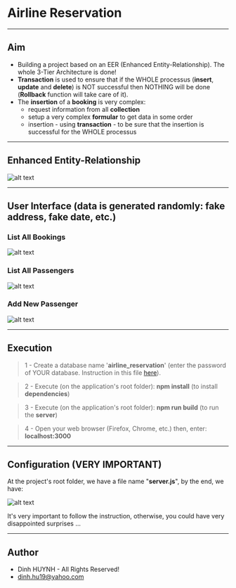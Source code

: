 # Airline Reservation

---

## Aim
* Building a project based on an EER (Enhanced Entity-Relationship). The whole 3-Tier Architecture is done!
* **Transaction** is used to ensure that if the WHOLE processus (**insert**, **update** and **delete**) is NOT successful then NOTHING will be done (**Rollback** function will take care of it).
* The **insertion** of a **booking** is very complex:
   - request information from all **collection**
   - setup a very complex **formular** to get data in some order
   - insertion - using **transaction** - to be sure that the insertion is successful for the WHOLE processus

---------------

## Enhanced Entity-Relationship

![alt text](assets/img/airlinebooking.jpg)

---------------

## User Interface (data is generated randomly: fake address, fake date, etc.)

### List All Bookings
![alt text](assets/img/bookingList.jpg)

### List All Passengers
![alt text](assets/img/passengerList.jpg)

### Add New Passenger
![alt text](assets/img/addPassenger.jpg)

---------------

## Execution

> 1 - Create a database name '**airline_reservation**' (enter the password of YOUR database. Instruction in this file [here](https://github.com/DinhLeGaulois2/sql_react_redux_airline_reservation/blob/master/server/models/index.js)).<br/>

> 2 - Execute (on the application's root folder): **npm install** (to install **dependencies**)<br/>

> 3 - Execute (on the application's root folder): **npm run build** (to run the **server**)<br/>

> 4 - Open your web browser (Firefox, Chrome, etc.) then, enter: **localhost:3000**<br/>

---------------

## Configuration (VERY IMPORTANT)

At the project's root folder, we have a file name "**server.js**", by the end, we have:

![alt text](assets/img/server_config.jpg)

It's very important to follow the instruction, otherwise, you could have very disappointed surprises ...

---------------

## Author
* Dinh HUYNH - All Rights Reserved!
* dinh.hu19@yahoo.com